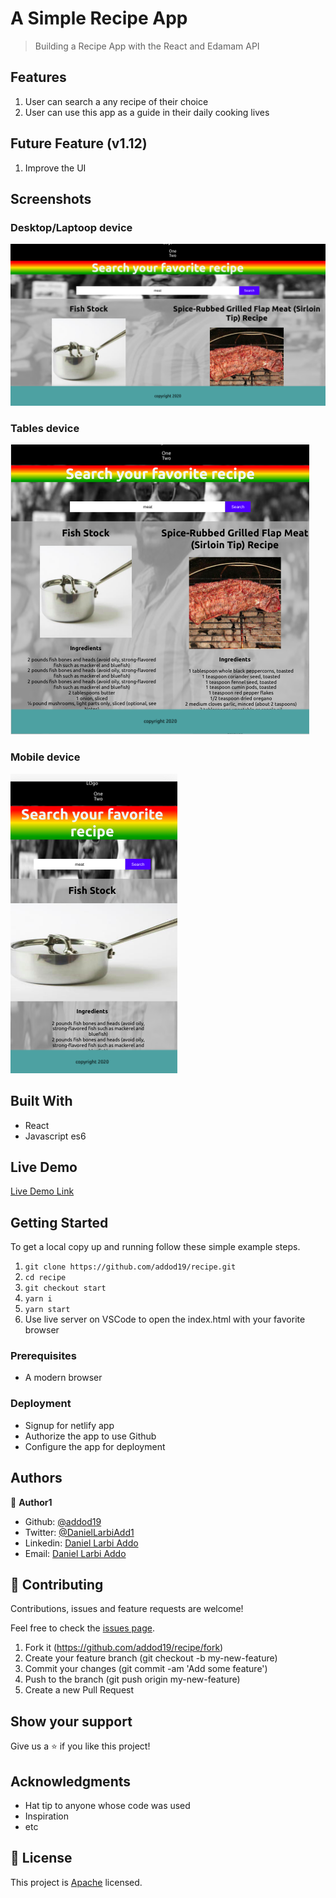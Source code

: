 # A Simple Recipe App

> Building a Recipe App with the React and Edamam API

## Features

1. User can search a any recipe of their choice
2. User can use this app as a guide in their daily cooking lives


## Future Feature (v1.12)

1. Improve the UI


## Screenshots

### Desktop/Laptoop device

<img src="l.png" alt="">

### Tables device

<img src="m.png" alt="">

### Mobile device

<img src="s.png" alt="">

## Built With

- React
- Javascript es6

## Live Demo

[Live Demo Link](https://blissful-babbage-dd9079.netlify.app/)

## Getting Started

To get a local copy up and running follow these simple example steps.

1. `git clone https://github.com/addod19/recipe.git`
2. `cd recipe`
3. `git checkout start`
4. `yarn i`
5. `yarn start`
6. Use live server on VSCode to open the index.html with your favorite browser

### Prerequisites

- A modern browser

### Deployment

- Signup for netlify app
- Authorize the app to use Github
- Configure the app for deployment

## Authors

👤 **Author1**

- Github: [@addod19](https://github.com/addod19)
- Twitter: [@DanielLarbiAdd1](https://twitter.com/DanielLarbiAdd1)
- Linkedin: [Daniel Larbi Addo](https://linkedin.com/in/daniel-larbi-addo/)
- Email: [Daniel Larbi Addo](addodaniellarbi@gmail.com)

## 🤝 Contributing

Contributions, issues and feature requests are welcome!

Feel free to check the [issues page](https://github.com/addod19/recipe/issues).

1. Fork it (https://github.com/addod19/recipe/fork)
2. Create your feature branch (git checkout -b my-new-feature)
3. Commit your changes (git commit -am 'Add some feature')
4. Push to the branch (git push origin my-new-feature)
5. Create a new Pull Request

## Show your support

Give us a ⭐️ if you like this project!

## Acknowledgments

- Hat tip to anyone whose code was used
- Inspiration
- etc

## 📝 License

This project is [Apache](lic.url) licensed.
